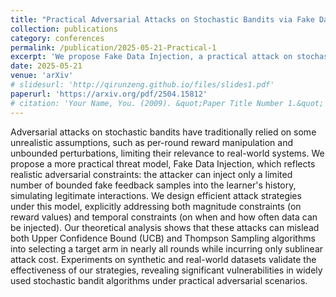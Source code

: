```yaml
---
title: "Practical Adversarial Attacks on Stochastic Bandits via Fake Data Injection"
collection: publications
category: conferences
permalink: /publication/2025-05-21-Practical-1
excerpt: 'We propose Fake Data Injection, a practical attack on stochastic bandits where the adversary injects limited, bounded fake feedback. Our strategies efficiently deceive UCB and Thompson Sampling into favoring a target arm with minimal cost, exposing critical vulnerabilities in real-world applications.'
date: 2025-05-21
venue: 'arXiv'
# slidesurl: 'http://qirunzeng.github.io/files/slides1.pdf'
paperurl: 'https://arxiv.org/pdf/2504.15812'
# citation: 'Your Name, You. (2009). &quot;Paper Title Number 1.&quot; <i>Journal 1</i>. 1(1).'
---
```


Adversarial attacks on stochastic bandits have traditionally relied on some unrealistic assumptions, such as per-round reward manipulation and unbounded perturbations, limiting their relevance to real-world systems.
We propose a more practical threat model, Fake Data Injection, which reflects realistic adversarial constraints: the attacker can inject only a limited number of bounded fake feedback samples into the learner's history, simulating legitimate interactions.
We design efficient attack strategies under this model, explicitly addressing both magnitude constraints (on reward values) and temporal constraints (on when and how often data can be injected).
Our theoretical analysis shows that these attacks can mislead both Upper Confidence Bound (UCB) and Thompson Sampling algorithms into selecting a target arm in nearly all rounds while incurring only sublinear attack cost. Experiments on synthetic and real-world datasets validate the effectiveness of our strategies, revealing significant vulnerabilities in widely used stochastic bandit algorithms under practical adversarial scenarios.